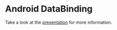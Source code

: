 # Android DataBinding

Take a look at the [presentation](https://docs.google.com/presentation/d/1YSVI_FcpA79htoEMKgp38lGvRoKuj89cUdlcLHz6h9s/edit?usp=sharing) for more information.